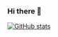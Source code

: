 ### Hi there 👋

[![GitHub stats](https://github-readme-stats.vercel.app/api?username=Smilefounder&theme=gotham&show_icons=true&include_all_commits=true&hide_border=true&bg_color=0d1117&title_color=FF0080&icon_color=FF0080&text_color=fefefe)](https://huy.ink)
<!--
**Smilefounder/Smilefounder** is a ✨ _special_ ✨ repository because its `README.md` (this file) appears on your GitHub profile.

Here are some ideas to get you started:

- 🔭 I’m currently working on ...
- 🌱 I’m currently learning ...
- 👯 I’m looking to collaborate on ...
- 🤔 I’m looking for help with ...
- 💬 Ask me about ...
- 📫 How to reach me: ...
- 😄 Pronouns: ...
- ⚡ Fun fact: ...
-->
